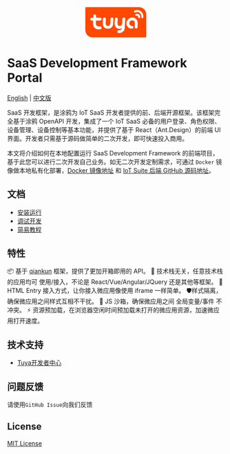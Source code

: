 <center><p align="center"><img src="./tuya_logo.png" width="28%" height="28%" /></p></center>

SaaS Development Framework Portal
===


[English](README.md) | [中文版](README_zh.md)


SaaS 开发框架，是涂鸦为 IoT SaaS 开发者提供的前、后端开源框架。该框架完全基于涂鸦 OpenAPI 开发，集成了一个 IoT SaaS 必备的用户登录、角色权限、设备管理、设备控制等基本功能，并提供了基于 React（Ant.Design）的前端 UI 界面。开发者只需基于源码做简单的二次开发，即可快速投入商用。

本文将介绍如何在本地配置运行 SaaS Development Framework 的前端项目，基于此您可以进行二次开发自己业务。如无二次开发定制需求，可通过 `Docker` 镜像做本地私有化部署，[Docker 镜像地址](https://hub.docker.com/r/iotportal/iot-suite) 和 [IoT Suite 后端 GitHub 源码地址](https://github.com/tuya/iot-portal/blob/feature/doc1/doc/Quick_Start_zh.md)。

## 文档

- [安装运行](./doc/Sample_Installation_zh.md)
- [调试开发](./doc/Sample_Dev_zh.md)
- [简易教程](https://developer.tuya.com/cn/docs/iot/SaaSDevelopmentFramework_ftontend?id=Kaqcwpn4p8guu)


## 特性

📦 基于 [qiankun](https://qiankun.umijs.org/zh/guide) 框架，提供了更加开箱即用的 API。
📱 技术栈无关，任意技术栈的应用均可 使用/接入，不论是 React/Vue/Angular/JQuery 还是其他等框架。
💪 HTML Entry 接入方式，让你接入微应用像使用 iframe 一样简单。
🛡​ 样式隔离，确保微应用之间样式互相不干扰。
🧳 JS 沙箱，确保微应用之间 全局变量/事件 不冲突。
⚡️ 资源预加载，在浏览器空闲时间预加载未打开的微应用资源，加速微应用打开速度。

## 技术支持

- [Tuya开发者中心](https://developer.tuya.com/cn/docs/iot/SaaSDevelopmentFramework?id=Kaps8jd0mowem)

## 问题反馈

请使用`GitHub Issue`向我们反馈


## License

[MIT License](./LICENSE)
